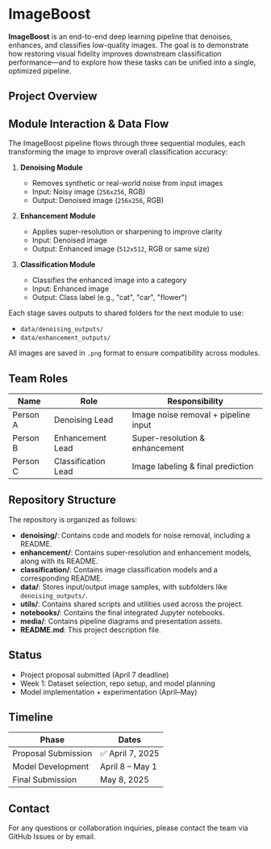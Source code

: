 # ImageBoost

**ImageBoost** is an end-to-end deep learning pipeline that denoises, enhances, and classifies low-quality images. The goal is to demonstrate how restoring visual fidelity improves downstream classification performance—and to explore how these tasks can be unified into a single, optimized pipeline.

## Project Overview
## Module Interaction & Data Flow

The ImageBoost pipeline flows through three sequential modules, each transforming the image to improve overall classification accuracy:

1. **Denoising Module**
   - Removes synthetic or real-world noise from input images
   - Input: Noisy image (`256x256`, RGB)
   - Output: Denoised image (`256x256`, RGB)

2. **Enhancement Module**
   - Applies super-resolution or sharpening to improve clarity
   - Input: Denoised image
   - Output: Enhanced image (`512x512`, RGB or same size)

3. **Classification Module**
   - Classifies the enhanced image into a category
   - Input: Enhanced image
   - Output: Class label (e.g., "cat", "car", "flower")

Each stage saves outputs to shared folders for the next module to use:
- `data/denoising_outputs/`
- `data/enhancement_outputs/`

All images are saved in `.png` format to ensure compatibility across modules.

## Team Roles

| Name         | Role               | Responsibility                     |
|--------------|--------------------|-------------------------------------|
| Person A     | Denoising Lead     | Image noise removal + pipeline input |
| Person B     | Enhancement Lead   | Super-resolution & enhancement     |
| Person C     | Classification Lead| Image labeling & final prediction  |

## Repository Structure

The repository is organized as follows:
- **denoising/**: Contains code and models for noise removal, including a README.
- **enhancement/**: Contains super-resolution and enhancement models, along with its README.
- **classification/**: Contains image classification models and a corresponding README.
- **data/**: Stores input/output image samples, with subfolders like `denoising_outputs/`.
- **utils/**: Contains shared scripts and utilities used across the project.
- **notebooks/**: Contains the final integrated Jupyter notebooks.
- **media/**: Contains pipeline diagrams and presentation assets.
- **README.md**: This project description file.

## Status

- Project proposal submitted (April 7 deadline)
- Week 1: Dataset selection, repo setup, and model planning
- Model implementation + experimentation (April–May)

## Timeline

| Phase                     | Dates              |
|---------------------------|--------------------|
| Proposal Submission       | ✅ April 7, 2025   |
| Model Development         | April 8 – May 1    |
| Final Submission          | May 8, 2025        |

## Contact

For any questions or collaboration inquiries, please contact the team via GitHub Issues or by email.
